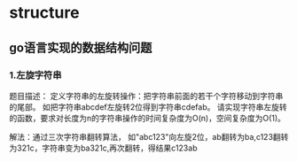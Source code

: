 structure
=========

go语言实现的数据结构问题
-------------------------

### 1.左旋字符串 <br />
题目描述： 定义字符串的左旋转操作：把字符串前面的若干个字符移动到字符串的尾部。
如把字符串abcdef左旋转2位得到字符串cdefab。
请实现字符串左旋转的函数，要求对长度为n的字符串操作的时间复杂度为O(n)，空间复杂度为O(1)。

解法：通过三次字符串翻转算法，
如"abc123"向左旋2位，ab翻转为ba,c123翻转为321c，字符串变为ba321c,再次翻转，得结果c123ab
